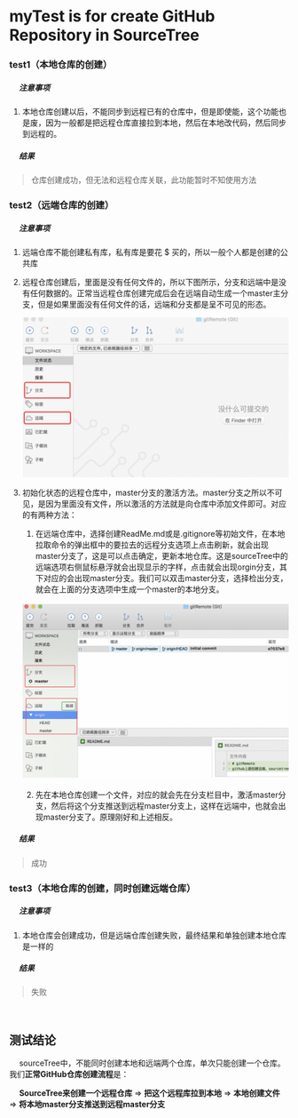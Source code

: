 # myTest is for create GitHub Repository in SourceTree
### test1（本地仓库的创建）
##### &emsp; 注意事项
1. 本地仓库创建以后，不能同步到远程已有的仓库中，但是即使能，这个功能也是废，因为一般都是把远程仓库直接拉到本地，然后在本地改代码，然后同步到远程的。
##### &emsp; 结果
> 仓库创建成功，但无法和远程仓库关联，此功能暂时不知使用方法

### test2（远端仓库的创建）
##### &emsp; 注意事项
1. 远端仓库不能创建私有库，私有库是要花 $ 买的，所以一般个人都是创建的公共库
2. 远程仓库创建后，里面是没有任何文件的，所以下图所示，分支和远端中是没有任何数据的。正常当远程仓库创建完成后会在远端自动生成一个master主分支，但是如果里面没有任何文件的话，远端和分支都是呈不可见的形态。
    <center><img src="./createGitHub_IMG/sourceTree_remote_1.png" width="800" title="远端仓库初始化状态" alt="远端仓库初始化状态" /></center>

3. 初始化状态的远程仓库中，master分支的激活方法。master分支之所以不可见，是因为里面没有文件，所以激活的方法就是向仓库中添加文件即可。对应的有两种方法：
    1. 在远端仓库中，选择创建ReadMe.md或是.gitignore等初始文件，在本地拉取命令的弹出框中的要拉去的远程分支选项上点击刷新，就会出现master分支了，这是可以点击确定，更新本地仓库。这是sourceTree中的远端选项右侧鼠标悬浮就会出现显示的字样，点击就会出现orgin分支，其下对应的会出现master分支。我们可以双击master分支，选择检出分支，就会在上面的分支选项中生成一个master的本地分支。
    <br /><br />
    <center><img src="./createGitHub_IMG/sourceTree_remote_2.png" width="800" title="master分支激活状态" alt="master分支激活状态" /></center>
    <br />

    2. 先在本地仓库创建一个文件，对应的就会先在分支栏目中，激活master分支，然后将这个分支推送到远程master分支上，这样在远端中，也就会出现master分支了。原理刚好和上述相反。

##### &emsp; 结果
> 成功

### test3（本地仓库的创建，同时创建远端仓库）
##### &emsp; 注意事项
1. 本地仓库会创建成功，但是远端仓库创建失败，最终结果和单独创建本地仓库是一样的
##### &emsp; 结果
> 失败

<br />

## 测试结论
&emsp; sourceTree中，不能同时创建本地和远端两个仓库，单次只能创建一个仓库。我们**正常GitHub仓库创建流程**是：

&emsp; **SourceTree来创建一个远程仓库** => **把这个远程库拉到本地** => **本地创建文件** => **将本地master分支推送到远程master分支**
